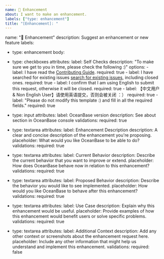 ```yaml
---
name: 🌟 Enhancement
about: I want to make an enhancement.
labels: ["type: enhancement"]
title: "[Enhancement]: "
---
```


name: "🌟 Enhancement"
description: Suggest an enhancement or new feature
labels:
  - type: enhancement
body:
  - type: checkboxes
    attributes:
      label: Self Checks
      description: "To make sure we get to you in time, please check the following :)"
      options:
        - label: I have read the [Contributing Guide](https://github.com/oceanbase/oceanbase/blob/develop/CONTRIBUTING.md).
          required: true
        - label: I have searched for existing issues [search for existing issues](https://github.com/oceanbase/oceanbase/issues), including closed ones.
          required: true
        - label: I confirm that I am using English to submit this request, otherwise it will be closed.
          required: true
        - label: 【中文用户 & Non English User】请使用英语提交，否则会被关闭 ：）
          required: true
        - label: "Please do not modify this template :) and fill in all the required fields."
          required: true

  - type: input
    attributes:
      label: OceanBase version
      description: See about section in OceanBase console
    validations:
      required: true

  - type: textarea
    attributes:
      label: Enhancement Description
      description: A clear and concise description of the enhancement you're proposing.
      placeholder: What would you like OceanBase to be able to do?
    validations:
      required: true

  - type: textarea
    attributes:
      label: Current Behavior
      description: Describe the current behavior that you want to improve or extend.
      placeholder: How does OceanBase behave now in relation to this enhancement?
    validations:
      required: true

  - type: textarea
    attributes:
      label: Proposed Behavior
      description: Describe the behavior you would like to see implemented.
      placeholder: How would you like OceanBase to behave after this enhancement?
    validations:
      required: true

  - type: textarea
    attributes:
      label: Use Case
      description: Explain why this enhancement would be useful.
      placeholder: Provide examples of how this enhancement would benefit users or solve specific problems.
    validations:
      required: true

  - type: textarea
    attributes:
      label: Additional Context
      description: Add any other context or screenshots about the enhancement request here.
      placeholder: Include any other information that might help us understand and implement this enhancement.
    validations:
      required: false

